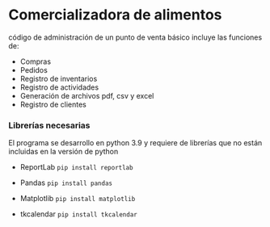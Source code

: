 # Comercializadora de alimentos

código de administración de un punto de venta básico
incluye las funciones de:
- Compras
- Pedidos
- Registro de inventarios
- Registro de actividades
- Generación de archivos pdf, csv y excel
- Registro de clientes

### Librerías necesarias

El programa se desarrollo en python 3.9 y requiere de librerías que no están incluidas en la versión de python 

- ReportLab `pip install reportlab`

- Pandas `pip install pandas`

- Matplotlib `pip install matplotlib`

- tkcalendar `pip install tkcalendar`
